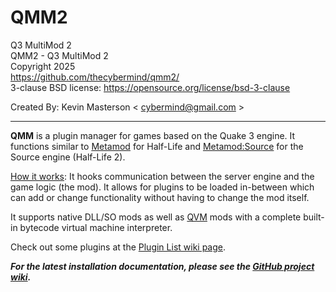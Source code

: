 # QMM2
Q3 MultiMod 2  
QMM2 - Q3 MultiMod 2  
Copyright 2025  
https://github.com/thecybermind/qmm2/  
3-clause BSD license: https://opensource.org/license/bsd-3-clause  

Created By: Kevin Masterson < cybermind@gmail.com >

---

**QMM** is a plugin manager for games based on the Quake 3 engine. It functions similar to [Metamod](http://metamod.org/) for Half-Life and [Metamod:Source](https://www.sourcemm.net/) for the Source engine (Half-Life 2).

[How it works](https://github.com/thecybermind/qmm2/wiki/How-QMM-works): It hooks communication between the server engine and the game logic (the mod). It allows for plugins to be loaded in-between which can add or change functionality without having to change the mod itself.

It supports native DLL/SO mods as well as [QVM](https://github.com/thecybermind/qmm2/wiki/QVM) mods with a complete built-in bytecode virtual machine interpreter.

Check out some plugins at the [Plugin List wiki page](https://github.com/thecybermind/qmm2/wiki/Plugin-List).

***For the latest installation documentation, please see the [GitHub project wiki](https://github.com/thecybermind/qmm2/wiki/Installation).***
